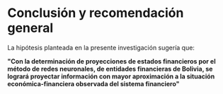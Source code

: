 # Conclusión y recomendación general

La hipótesis planteada en la presente investigación sugería que: 

**"Con la determinación de proyecciones de estados financieros por el método de redes neuronales, de entidades financieras de Bolivia, se logrará proyectar información con mayor aproximación a la situación económica-financiera observada del sistema financiero"**



